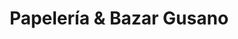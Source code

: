 ---
title: "Papelería & Bazar Gusano"
url: /guayaquil/papeleria-und-bazar-gusano/
shop: Kopieren
---